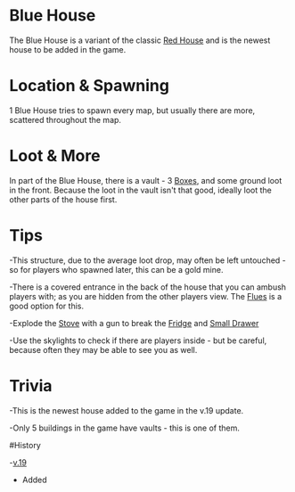 # Blue House

The Blue House is a variant of the classic [Red House](/buildings/red_house) and is the newest house to be added in the game. 



# Location & Spawning

1 Blue House tries to spawn every map, but usually there are more, scattered throughout the map.


# Loot & More

In part of the Blue House, there is a vault - 3  [Boxes](/obstacles/box), and some ground loot in the front. Because the loot in the vault isn't that good, ideally loot the other parts of the house first. 



 # Tips

-This structure, due to the average loot drop, may often be left untouched - so for players who spawned later, this can be a gold mine. 

-There is a covered entrance in the back of the house that you can ambush players with; as you are hidden from the other players view. The [Flues](/guns/flues) is a good option for this. 

-Explode the [Stove](/obstacles/stove) with a gun to break the [Fridge](/obstacles/fridge) and [Small Drawer](/obstacles/small_drawer)

-Use the skylights to check if there are players inside - but be careful, because often they may be able to see you as well. 



 # Trivia

 -This is the newest house added to the game in the v.19 update. 

 -Only 5 buildings in the game have vaults - this is one of them.



#History

-[v.19](https://github.com/HasangerGames/suroi/releases/tag/v0.19)

  - Added

